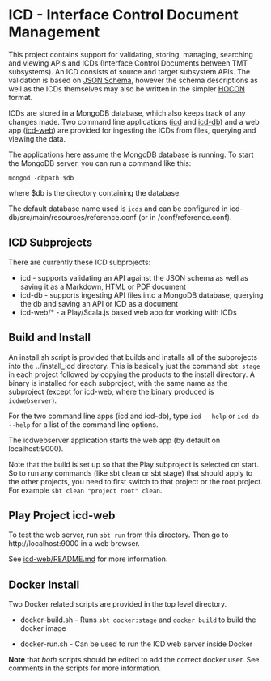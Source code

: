 ICD - Interface Control Document Management
===========================================

This project contains support for validating, storing, managing, 
searching and viewing APIs and ICDs (Interface Control Documents between TMT subsystems).
An ICD consists of source and target subsystem APIs.
The validation is based on [JSON Schema](http://json-schema.org/),
however the schema descriptions as well as the ICDs themselves may also be written in
the simpler [HOCON](https://github.com/typesafehub/config/blob/master/HOCON.md) format.

ICDs are stored in a MongoDB database, which also keeps track of any changes made.
Two command line applications ([icd](icd) and [icd-db](icd-db)) and a web app ([icd-web](icd-web)) 
are provided for ingesting the ICDs from files, querying and viewing the data.

The applications here assume the MongoDB database is running. 
To start the MongoDB server, you can run a command like this:

    mongod -dbpath $db
    
where $db is the directory containing the database.

The default database name used is `icds` and can be configured in icd-db/src/main/resources/reference.conf
(or in <installDir>/conf/reference.conf).


ICD Subprojects
---------------

There are currently these ICD subprojects:

* icd - supports validating an API against the JSON schema as well as saving it as a Markdown, HTML or PDF document
* icd-db - supports ingesting API files into a MongoDB database, querying the db and saving an API or ICD as a document
* icd-web/* - a Play/Scala.js based web app for working with ICDs

Build and Install
-----------------

An install.sh script is provided that builds and installs all of the subprojects into the ../install_icd directory.
This is basically just the command `sbt stage` in each project followed by copying the products to the
install directory. A binary is installed for each subproject, with the same name as the subproject
(except for icd-web, where the binary produced is `icdwebserver`).

For the two command line apps (icd and icd-db), type `icd --help` or `icd-db --help` for a list of the 
command line options.

The icdwebserver application starts the web app (by default on localhost:9000).

Note that the build is set up so that the Play subproject is selected on start.
So to run any commands (like sbt clean or sbt stage) that should apply to the other projects,
you need to first switch to that project or the root project. For example `sbt clean "project root" clean`. 

Play Project icd-web
--------------------

To test the web server, run `sbt run` from this directory.
Then go to http://localhost:9000 in a web browser.

See [icd-web/README.md](icd-web/README.md) for more information.

Docker Install
--------------

Two Docker related scripts are provided in the top level directory.

* docker-build.sh - Runs `sbt docker:stage` and `docker build` to build the docker image

* docker-run.sh - Can be used to run the ICD web server inside Docker

__Note__ that *both* scripts should be edited to add the correct docker user.
See comments in the scripts for more information.







